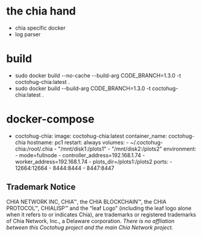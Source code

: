 # the chia hand
- chia specific docker
- log parser

# build
- sudo docker build --no-cache --build-arg CODE_BRANCH=1.3.0 -t coctohug-chia:latest .
- sudo docker build --build-arg CODE_BRANCH=1.3.0 -t coctohug-chia:latest .

# docker-compose
- coctohug-chia: 
        image: coctohug-chia:latest 
        container_name: coctohug-chia
        hostname: pc1 
        restart: always 
        volumes: 
            - ~/.coctohug-chia:/root/.chia 
            - "/mnt/disk1:/plots1" 
            - "/mnt/disk2:/plots2" 
        environment: 
            - mode=fullnode 
            - controller_address=192.168.1.74 
            - worker_address=192.168.1.74
            - plots_dir=/plots1:/plots2 
        ports: 
            - 12664:12664 
            - 8444:8444 
            - 8447:8447

## Trademark Notice
CHIA NETWORK INC, CHIA™, the CHIA BLOCKCHAIN™, the CHIA PROTOCOL™, CHIALISP™ and the “leaf Logo” (including the leaf logo alone when it refers to or indicates Chia), are trademarks or registered trademarks of Chia Network, Inc., a Delaware corporation. *There is no affliation between this Coctohug project and the main Chia Network project.*
 
 
 
 
